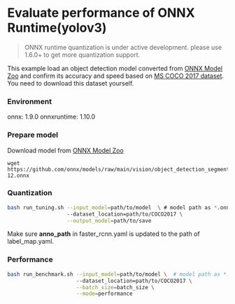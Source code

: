 # Evaluate performance of ONNX Runtime(yolov3) 
>ONNX runtime quantization is under active development. please use 1.6.0+ to get more quantization support. 

This example load an object detection model converted from [ONNX Model Zoo](https://github.com/onnx/models) and confirm its accuracy and speed based on [MS COCO 2017 dataset](https://cocodataset.org/#download). You need to download this dataset yourself.

### Environment
onnx: 1.9.0
onnxruntime: 1.10.0

### Prepare model
Download model from [ONNX Model Zoo](https://github.com/onnx/models)

```shell
wget https://github.com/onnx/models/raw/main/vision/object_detection_segmentation/yolov3/model/yolov3-12.onnx
```

### Quantization

```bash
bash run_tuning.sh --input_model=path/to/model  \ # model path as *.onnx
                   --dataset_location=path/to/COCO2017 \
                   --output_model=path/to/save
```
Make sure **anno_path** in faster_rcnn.yaml is updated to the path of label_map.yaml.

### Performance

```bash
bash run_benchmark.sh --input_model=path/to/model \  # model path as *.onnx
                      --dataset_location=path/to/COCO2017 \
                      --batch_size=batch_size \
                      --mode=performance
```
